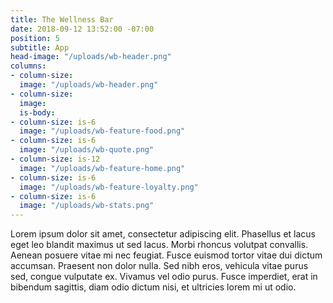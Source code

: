 ```yaml
---
title: The Wellness Bar
date: 2018-09-12 13:52:00 -07:00
position: 5
subtitle: App
head-image: "/uploads/wb-header.png"
columns:
- column-size: 
  image: "/uploads/wb-header.png"
- column-size: 
  image: 
  is-body: 
- column-size: is-6
  image: "/uploads/wb-feature-food.png"
- column-size: is-6
  image: "/uploads/wb-quote.png"
- column-size: is-12
  image: "/uploads/wb-feature-home.png"
- column-size: is-6
  image: "/uploads/wb-feature-loyalty.png"
- column-size: is-6
  image: "/uploads/wb-stats.png"
---
```


Lorem ipsum dolor sit amet, consectetur adipiscing elit. Phasellus et lacus eget leo blandit maximus ut sed lacus. Morbi rhoncus volutpat convallis. Aenean posuere vitae mi nec feugiat. Fusce euismod tortor vitae dui dictum accumsan. Praesent non dolor nulla. Sed nibh eros, vehicula vitae purus sed, congue vulputate ex. Vivamus vel odio purus. Fusce imperdiet, erat in bibendum sagittis, diam odio dictum nisi, et ultricies lorem mi ut odio.